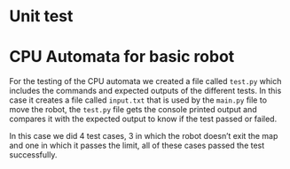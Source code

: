 # Unit test

# **CPU Automata for basic robot**

For the testing of the CPU automata we created a file called `test.py` which includes the commands and expected outputs of the different tests. In this case it creates a file called `input.txt` that is used by the `main.py` file to move the robot, the `test.py` file gets the console printed output and compares it with the expected output to know if the test passed or failed.

In this case we did 4 test cases, 3 in which the robot doesn’t exit the map and one in which it passes the limit, all of these cases passed the test successfully.
